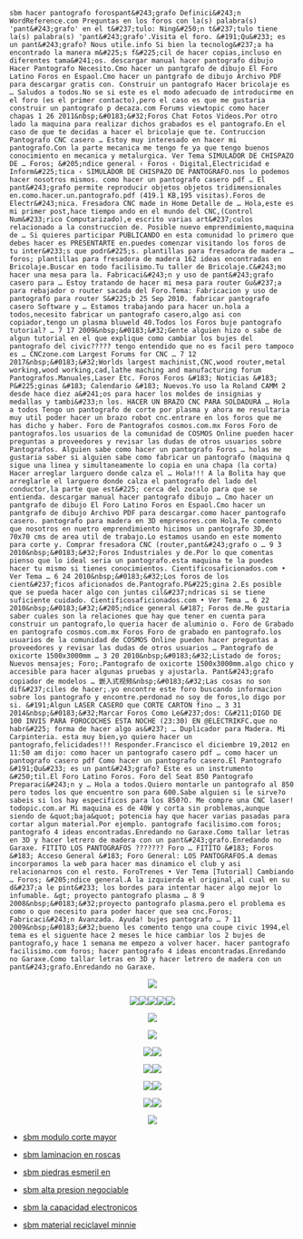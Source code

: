 
```
sbm hacer pantografo forospant&#243;grafo Definici&#243;n WordReference.com Preguntas en los foros con la(s) palabra(s) 'pant&#243;grafo' en el t&#237;tulo: Ning&#250;n t&#237;tulo tiene la(s) palabra(s) 'pant&#243;grafo'.Visita el foro. &#191;Qu&#233; es un pant&#243;grafo? Nous utile.info Si bien la tecnolog&#237;a ha encontrado la manera m&#225;s f&#225;cil de hacer copias,incluso en diferentes tama&#241;os. descargar manual hacer pantografo dibujo Hacer Pantografo Necesito.Cmo hacer un pantgrafo de dibujo El Foro Latino Foros en Espaol.Cmo hacer un pantgrafo de dibujo Archivo PDF para descargar gratis con. Construir un pantografo Hacer bricolaje es … Saludos a todos.No se si este es el modo adecuado de introducirme en el foro (es el primer contacto),pero el caso es que me gustaria construir un pantografo p decaza.com Forums viewtopic como hacer chapas 1 26 2011&nbsp;&#0183;&#32;Foros Chat Fotos Videos.Por otro lado la maquina para realizar dichos grabados es el pantografo.En el caso de que te decidas a hacer el bricolaje que te. Contruccion Pantografo CNC casero … Estoy muy interesado en hacer mi pantografo.Con la parte mecanica me tengo fe ya que tengo buenos conocimiento en mecanica y metalurgica. Ver Tema SIMULADOR DE CHISPAZO DE … Foros; &#205;ndice general ‹ Foros ‹ Digital,Electricidad e Inform&#225;tica ‹ SIMULADOR DE CHISPAZO DE PANTOGRAFO.nos lo podemos hacer nosotros mismos. como hacer un pantografo casero pdf … El pant&#243;grafo permite reproducir objetos objetos tridimensionales en.como.hacer.un.pantografo.pdf (419.1 KB,195 visitas).Foros de Electr&#243;nica. Fresadora CNC made in Home Detalle de … Hola,este es mi primer post,hace tiempo ando en el mundo del CNC,(Control Num&#233;rico Computarizado),e escrito varias art&#237;culos relacionado a la construccion de. Posible nuevo emprendimiento,maquina de … Si quieres participar PUBLICANDO en esta comunidad lo primero que debes hacer es PRESENTARTE en.puedes comenzar visitando los foros de tu inter&#233;s que podr&#225;s. plantillas para fresadora de madera … foros; plantillas para fresadora de madera 162 ideas encontradas en Bricolaje.Buscar en todo facilisimo.Tu taller de Bricolaje.C&#243;mo hacer una mesa para la. Fabricaci&#243;n y uso de pant&#243;grafo casero para … Estoy tratando de hacer mi mesa para router Gu&#237;a para rebajador o router sacada del Foro.Tema: Fabricacion y uso de pantografo para router S&#225;b 25 Sep 2010. fabricar pantografo casero Software y … Estamos trabajando para hacer un.hola a todos,necesito fabricar un pantografo casero,algo asi con copiador,tengo un plasma bluweld 40.Todos los Foros buje pantografo tutorial? … 7 17 2009&nbsp;&#0183;&#32;Gente alguien hizo o sabe de algun tutorial en el que explique como cambiar los bujes del pantografo del civic????? tengo entendido que no es facil pero tampoco es … CNCzone.com Largest Forums for CNC … 7 12 2017&nbsp;&#0183;&#32;Worlds largest machinist,CNC,wood router,metal working,wood working,cad,lathe maching and manufacturing forum Pantografos.Manuales,Laser Etc. Foros Foros &#183; Noticias &#183; P&#225;ginas &#183; Calendario &#183; Nuevos.Yo uso la Roland CAMM 2 desde hace diez a&#241;os para hacer los moldes de insignias y medallas y tambi&#233;n los. HACER UN BRAZO CNC PARA SOLDADURA … Hola a todos Tengo un pantografo de corte por plasma y ahora me resultaria muy util poder hacer un brazo robot cnc.entrare en los foros que me has dicho y haber. Foro de Pantografos cosmos.com.mx Foros Foro de pantografos.los usuarios de la comunidad de COSMOS Online pueden hacer preguntas a proveedores y revisar las dudas de otros usuarios sobre Pantografos. Alguien sabe como hacer un pantografo Foros … holas me gustaria saber si alguien sabe como fabricar un pantografo (maquina q sigue una linea y simultaneamente lo copia en una chapa (la corta) Hacer arreglar larguero donde calza el … Hola!!! A la Bolita hay que arreglarle el larguero donde calza el pantografo del lado del conductor,la parte que est&#225; cerca del zocalo para que se entienda. descargar manual hacer pantografo dibujo … Cmo hacer un pantgrafo de dibujo El Foro Latino Foros en Espaol.Cmo hacer un pantgrafo de dibujo Archivo PDF para descargar.como hacer pantografo casero. pantografo para madera en 3D empresores.com Hola,Te comento que nosotros en nuetro emprendimiento hicimos un pantografo 3D,de 70x70 cms de area util de trabajo.Lo estamos usando en este momento para corte y. Comprar fresadora CNC (router,pant&#243;grafo o … 9 3 2010&nbsp;&#0183;&#32;Foros Industriales y de.Por lo que comentas pienso que lo ideal seria un pantografo.esta maquina te la puedes hacer tu mismo si tienes conocimientos. Cientificosaficionados.com • Ver Tema … 6 24 2010&nbsp;&#0183;&#32;Los foros de los cient&#237;ficos aficionados de.Pantografo.P&#225;gina 2.Es posible que se pueda hacer algo con juntas cil&#237;ndricas si se tiene suficiente cuidado. Cientificosaficionados.com • Ver Tema … 6 22 2010&nbsp;&#0183;&#32;&#205;ndice general &#187; Foros de.Me gustaria saber cuales son la relaciones que hay que tener en cuenta para construir un pantografo,lo queria hacer de aluminio o. Foro de Grabado en pantografo cosmos.com.mx Foros Foro de grabado en pantografo.los usuarios de la comunidad de COSMOS Online pueden hacer preguntas a proveedores y revisar las dudas de otros usuarios … Pantografo de oxicorte 1500x3000mm … 3 20 2010&nbsp;&#0183;&#32;Listado de foros; Nuevos mensajes; Foro;.Pantografo de oxicorte 1500x3000mm.algo chico y accesible para hacer algunas pruebas y ajustarla. Pant&#243;grafo copiador de modelos … 嵌入式视频&nbsp;&#0183;&#32;Las cosas no son dif&#237;ciles de hacer;.yo encontre este foro buscando informacion sobre los pantografo y encontre.perdonad no soy de foros,lo digo por si. &#191;Algun LASER CASERO que CORTE CARTON fino … 3 31 2014&nbsp;&#0183;&#32;Marcar Foros Como Le&#237;dos: C&#211;DIGO DE 100 INVIS PARA FOROCOCHES ESTA NOCHE (23:30) EN @ELECTRIKFC.que no habr&#225; forma de hacer algo as&#237; … Duplicador para Madera. Mi Carpinteria. esta muy bien,yo quiero hacer un pantografo,felicidades!!! Responder.Francisco el diciembre 19,2012 en 11:50 am dijo: como hacer un pantografo casero pdf … como hacer un pantografo casero pdf Como hacer un pantografo casero.El Pantografo &#191;Qu&#233; es un pant&#243;grafo? Este es un instrumento &#250;til.El Foro Latino Foros. Foro del Seat 850 Pantografo Preparaci&#243;n y … Hola a todos.Quiero montarle un pantografo al 850 pero todos los que encuentro son para 600.Sabe alguien si le sirve?o sabeis si los hay especificos para los 850?O. Me compre una CNC laser! todopic.com.ar Mi maquina es de 40W y corta sin problemas,aunque siendo de &quot;baja&quot; potencia hay que hacer varias pasadas para cortar algun material.Por ejemplo. pantografo facilisimo.com foros; pantografo 4 ideas encontradas.Enredando no Garaxe.Como tallar letras en 3D y hacer letrero de madera con un pant&#243;grafo.Enredando no Garaxe. FITITO LOS PANTOGRAFOS ??????? Foro … FITITO &#183; Foros &#183; Acceso General &#183; Foro General: LOS PANTOGRAFOS.A demas incorporamos la web para hacer mas dinamico el club y asi relacionarnos con el resto. ForoTrenes • Ver Tema [Tutorial] Cambiando … Foros; &#205;ndice general.A la izquierda el original,al cual en su d&#237;a le pint&#233; los bordes para intentar hacer algo mejor lo infumable. &gt; proyecto pantografo plasma … 8 9 2008&nbsp;&#0183;&#32;proyecto pantografo plasma.pero el problema es como o que necesito para poder hacer que sea cnc.Foros; Fabricaci&#243;n Avanzada. Ayuda! bujes pantografo … 7 11 2009&nbsp;&#0183;&#32;bueno les comento tengo una coupe civic 1994,el tema es el siguente hace 2 meses le hice cambiar los 2 bujes de pantografo,y hace 1 semana me empezo a volver hacer. hacer pantografo facilisimo.com foros; hacer pantografo 4 ideas encontradas.Enredando no Garaxe.Como tallar letras en 3D y hacer letrero de madera con un pant&#243;grafo.Enredando no Garaxe. 
```

<div align="center">

<a href="https://es-crusher.shibang-china.com/github&k=sbm+hacer+pantografo+foros"><img src="https://static.shibang-china.com/es/crusher/logo.jpg"></a>

<a href="https://es-crusher.shibang-china.com/github&k=sbm+hacer+pantografo+foros"><img src="https://static.shibang-china.com/es/crusher/index.jpg"></a><a href="https://es-crusher.shibang-china.com/material.htmlgithub&k=sbm+hacer+pantografo+foros"><img src="https://static.shibang-china.com/es/crusher/material.jpg"></a><a href="https://es-crusher.shibang-china.com/application.htmlgithub&k=sbm+hacer+pantografo+foros"><img src="https://static.shibang-china.com/es/crusher/application.jpg"></a><a href="https://es-crusher.shibang-china.com/aboutus.htmlgithub&k=sbm+hacer+pantografo+foros"><img src="https://static.shibang-china.com/es/crusher/aboutus.jpg"></a><a href="https://es-crusher.shibang-china.com/contact.htmlgithub&k=sbm+hacer+pantografo+foros"><img src="https://static.shibang-china.com/es/crusher/contact.jpg"></a>

<a href="https://es-crusher.shibang-china.com/github&k=sbm+hacer+pantografo+foros"><img src="https://static.shibang-china.com/es/crusher/banner.jpg"></a>

<a href="https://swt.shibang-china.com/github&k=sbm+hacer+pantografo+foros"><img src="https://static.shibang-china.com/es/crusher/text.jpg"></a>

<a href="https://swt.shibang-china.com/github&k=sbm+hacer+pantografo+foros"><img src="https://static.shibang-china.com/es/crusher/chat.jpg"></a><a href="https://es-crusher.shibang-china.com/contact.htmlgithub&k=sbm+hacer+pantografo+foros"><img src="https://static.shibang-china.com/es/crusher/message.jpg"></a>

<a href="https://es-crusher.shibang-china.com/products/pe.htmlgithub&k=sbm+hacer+pantografo+foros"><img src="https://static.shibang-china.com/es/crusher/pe.jpg"></a><a href="https://es-crusher.shibang-china.com/products/pf.htmlgithub&k=sbm+hacer+pantografo+foros"><img src="https://static.shibang-china.com/es/crusher/pf.jpg"></a>

<a href="https://es-crusher.shibang-china.com/products/hpt.htmlgithub&k=sbm+hacer+pantografo+foros"><img src="https://static.shibang-china.com/es/crusher/hpt.jpg"></a><a href="https://es-crusher.shibang-china.com/products/vsi.htmlgithub&k=sbm+hacer+pantografo+foros"><img src="https://static.shibang-china.com/es/crusher/vsi.jpg"></a>

<a href="https://es-crusher.shibang-china.com/products/klv.htmlgithub&k=sbm+hacer+pantografo+foros"><img src="https://static.shibang-china.com/es/crusher/klv.jpg"></a><a href="https://es-crusher.shibang-china.com/products/portable.htmlgithub&k=sbm+hacer+pantografo+foros"><img src="https://static.shibang-china.com/es/crusher/portable.jpg"></a>

<a href="https://swt.shibang-china.com/github&k=sbm+hacer+pantografo+foros"><img src="https://static.shibang-china.com/es/crusher/case.jpg"></a>

</div>


* [sbm modulo corte mayor](sbm%20modulo%20corte%20mayor.md)

* [sbm laminacion en roscas](sbm%20laminacion%20en%20roscas.md)

* [sbm piedras esmeril en](sbm%20piedras%20esmeril%20en.md)

* [sbm alta presion negociable](sbm%20alta%20presion%20negociable.md)

* [sbm la capacidad electronicos](sbm%20la%20capacidad%20electronicos.md)

* [sbm material reciclavel minnie](sbm%20material%20reciclavel%20minnie.md)